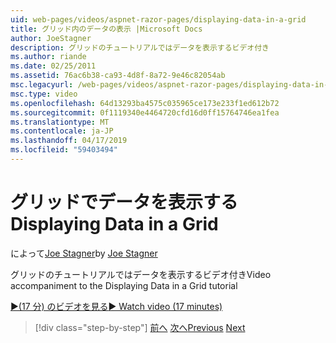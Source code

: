 ```yaml
---
uid: web-pages/videos/aspnet-razor-pages/displaying-data-in-a-grid
title: グリッド内のデータの表示 |Microsoft Docs
author: JoeStagner
description: グリッドのチュートリアルではデータを表示するビデオ付き
ms.author: riande
ms.date: 02/25/2011
ms.assetid: 76ac6b38-ca93-4d8f-8a72-9e46c82054ab
msc.legacyurl: /web-pages/videos/aspnet-razor-pages/displaying-data-in-a-grid
msc.type: video
ms.openlocfilehash: 64d13293ba4575c035965ce173e233f1ed612b72
ms.sourcegitcommit: 0f1119340e4464720cfd16d0ff15764746ea1fea
ms.translationtype: MT
ms.contentlocale: ja-JP
ms.lasthandoff: 04/17/2019
ms.locfileid: "59403494"
---
```

# <a name="displaying-data-in-a-grid"></a><span data-ttu-id="6bb8e-103">グリッドでデータを表示する</span><span class="sxs-lookup"><span data-stu-id="6bb8e-103">Displaying Data in a Grid</span></span>

<span data-ttu-id="6bb8e-104">によって[Joe Stagner](https://github.com/JoeStagner)</span><span class="sxs-lookup"><span data-stu-id="6bb8e-104">by [Joe Stagner](https://github.com/JoeStagner)</span></span>

<span data-ttu-id="6bb8e-105">グリッドのチュートリアルではデータを表示するビデオ付き</span><span class="sxs-lookup"><span data-stu-id="6bb8e-105">Video accompaniment to the Displaying Data in a Grid tutorial</span></span>

[<span data-ttu-id="6bb8e-106">&#9654;(17 分) のビデオを見る</span><span class="sxs-lookup"><span data-stu-id="6bb8e-106">&#9654; Watch video (17 minutes)</span></span>](https://channel9.msdn.com/Blogs/ASP-NET-Site-Videos/displaying-data-in-a-grid)

> [!div class="step-by-step"]
> <span data-ttu-id="6bb8e-107">[前へ](working-with-data-part-2.md)
> [次へ](displaying-data-in-a-chart-part-1.md)</span><span class="sxs-lookup"><span data-stu-id="6bb8e-107">[Previous](working-with-data-part-2.md)
[Next](displaying-data-in-a-chart-part-1.md)</span></span>
